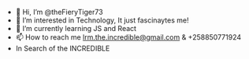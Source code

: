 - 👋 Hi, I’m @theFieryTiger73
- 👀 I’m interested in Technology, It just fascinaytes me!
- 🌱 I’m currently learning JS and React
- 📫 How to reach me lrm.the.incredible@gmail.com & +258850771924
- In Search of the INCREDIBLE


<!---
theFieryTiger73/theFieryTiger73 is a ✨ special ✨ repository because its `README.md` (this file) appears on your GitHub profile.
You can click the Preview link to take a look at your changes.
--->
